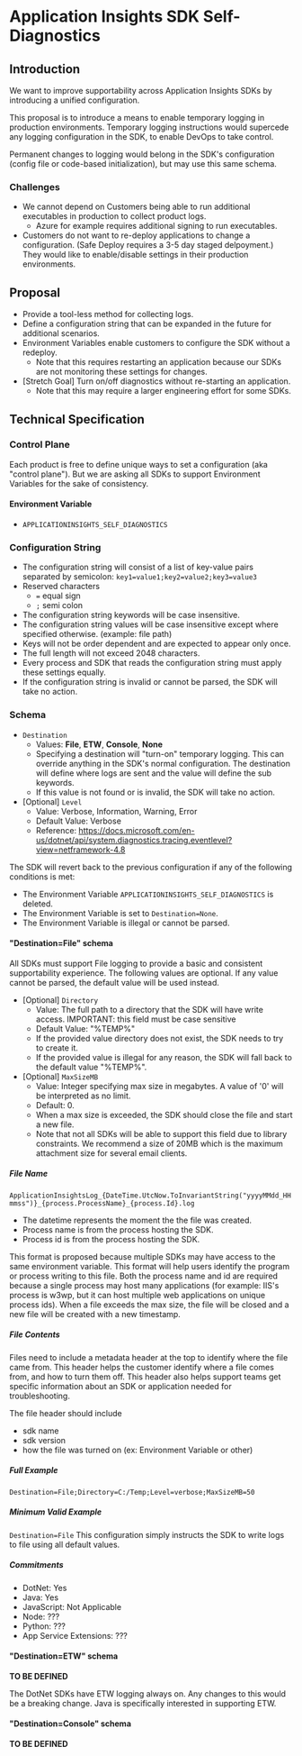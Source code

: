 # Application Insights SDK Self-Diagnostics

## Introduction
We want to improve supportability across Application Insights SDKs by introducing a unified configuration.

This proposal is to introduce a means to enable temporary logging in production environments. Temporary logging instructions would supercede any logging configuration in the SDK, to enable DevOps to take control.

Permanent changes to logging would belong in the SDK's configuration (config file or code-based initialization), but may use this same schema.

### Challenges

- We cannot depend on Customers being able to run additional executables in production to collect product logs.
    - Azure for example requires additional signing to run executables.
- Customers do not want to re-deploy applications to change a configuration. (Safe Deploy requires a 3-5 day staged delpoyment.) They would like to enable/disable settings in their production environments.

## Proposal
- Provide a tool-less method for collecting logs.
- Define a configuration string that can be expanded in the future for additional scenarios.
- Environment Variables enable customers to configure the SDK without a redeploy.
  - Note that this requires restarting an application because our SDKs are not monitoring these settings for changes.
- [Stretch Goal] Turn on/off diagnostics without re-starting an application.
  - Note that this may require a larger engineering effort for some SDKs.

## Technical Specification

### Control Plane

Each product is free to define unique ways to set a configuration (aka "control plane"). But we are asking all SDKs to support Environment Variables for the sake of consistency.

#### Environment Variable
- `APPLICATIONINSIGHTS_SELF_DIAGNOSTICS`

### Configuration String

- The configuration string will consist of a list of key-value pairs separated by semicolon:
`key1=value1;key2=value2;key3=value3`
- Reserved characters
    - `=` equal sign
    - `;` semi colon
- The configuration string keywords will be case insensitive.
- The configuration string values will be case insensitive except where specified otherwise. (example: file path)
- Keys will not be order dependent and are expected to appear only once.
- The full length will not exceed 2048 characters.
- Every process and SDK that reads the configuration string must apply these settings equally.
- If the configuration string is invalid or cannot be parsed, the SDK will take no action.

### Schema

- `Destination`
    - Values: **File**, **ETW**, **Console**, **None**
    - Specifying a destination will "turn-on" temporary logging. This can override anything in the SDK's normal configuration. The destination will define where logs are sent and the value will define the sub keywords.
    - If this value is not found or is invalid, the SDK will take no action.
- [Optional] `Level`
    - Value: Verbose, Information, Warning, Error
    - Default Value: Verbose
    - Reference: https://docs.microsoft.com/en-us/dotnet/api/system.diagnostics.tracing.eventlevel?view=netframework-4.8

The SDK will revert back to the previous configuration if any of the following conditions is met:
- The Environment Variable `APPLICATIONINSIGHTS_SELF_DIAGNOSTICS` is deleted.
- The Environment Variable is set to `Destination=None`.
- The Environment Variable is illegal or cannot be parsed.
    
#### "Destination=File" schema
All SDKs must support File logging to provide a basic and consistent supportability experience.
The following values are optional. If any value cannot be parsed, the default value will be used instead.

- [Optional] `Directory`
    - Value: The full path to a directory that the SDK will have write access. IMPORTANT: this field must be case sensitive
    - Default Value: "%TEMP%"
    - If the provided value directory does not exist, the SDK needs to try to create it.
    - If the provided value is illegal for any reason, the SDK will fall back to the default value "%TEMP%".
- [Optional] `MaxSizeMB`
    - Value: Integer specifying max size in megabytes. A value of '0' will be interpreted as no limit.
    - Default: 0.
    - When a max size is exceeded, the SDK should close the file and start a new file.
    - Note that not all SDKs will be able to support this field due to library constraints. We recommend a size of 20MB which is the maximum attachment size for several email clients.


##### File Name
`ApplicationInsightsLog_{DateTime.UtcNow.ToInvariantString("yyyyMMdd_HHmmss")}_{process.ProcessName}_{process.Id}.log`

- The datetime represents the moment the the file was created.
- Process name is from the process hosting the SDK.
- Process id is from the process hosting the SDK.

This format is proposed because multiple SDKs may have access to the same environment variable. This format will help users identify the program or process writing to this file.
Both the process name and id are required because a single process may host many applications (for example: IIS's process is w3wp, but it can host multiple web applications on unique process ids).
When a file exceeds the max size, the file will be closed and a new file will be created with a new timestamp.

##### File Contents

Files need to include a metadata header at the top to identify where the file came from.
This header helps the customer identify where a file comes from, and how to turn them off.
This header also helps support teams get specific information about an SDK or application needed for troubleshooting.

The file header should include
- sdk name
- sdk version
- how the file was turned on (ex: Environment Variable or other)


##### Full Example
`Destination=File;Directory=C:/Temp;Level=verbose;MaxSizeMB=50`

##### Minimum Valid Example
`Destination=File`
This configuration simply instructs the SDK to write logs to file using all default values.

##### Commitments
- DotNet: Yes
- Java: Yes
- JavaScript: Not Applicable
- Node: ???
- Python: ???
- App Service Extensions: ???

#### "Destination=ETW" schema

**TO BE DEFINED**

The DotNet SDKs have ETW logging always on. Any changes to this would be a breaking change.
Java is specifically interested in supporting ETW.

#### "Destination=Console" schema

**TO BE DEFINED**
